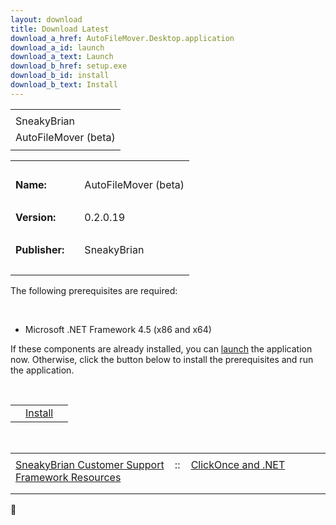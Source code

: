 ```yaml
---
layout: download
title: Download Latest
download_a_href: AutoFileMover.Desktop.application
download_a_id: launch
download_a_text: Launch
download_b_href: setup.exe
download_b_id: install
download_b_text: Install
---
```


<table>
<tbody>
<tr class="odd">
<td align="left"></td>
</tr>
<tr class="even">
<td align="left">SneakyBrian</td>
</tr>
<tr class="odd">
<td align="left">AutoFileMover (beta)</td>
</tr>
<tr class="even">
<td align="left"></td>
</tr>
</tbody>
</table>

<table>
<tbody>
<tr class="odd">
<td align="left"> </td>
</tr>
<tr class="even">
<td align="left"><strong>Name:</strong></td>
<td align="left"></td>
<td align="left">AutoFileMover (beta)</td>
</tr>
<tr class="odd">
<td align="left"> </td>
</tr>
<tr class="even">
<td align="left"><strong>Version:</strong></td>
<td align="left"></td>
<td align="left">0.2.0.19</td>
</tr>
<tr class="odd">
<td align="left"> </td>
</tr>
<tr class="even">
<td align="left"><strong>Publisher:</strong></td>
<td align="left"></td>
<td align="left">SneakyBrian</td>
</tr>
<tr class="odd">
<td align="left"> </td>
</tr>
</tbody>
</table>

The following prerequisites are required:

 

-   Microsoft .NET Framework 4.5 (x86 and x64)

If these components are already installed, you can
[launch](AutoFileMover.Desktop.application) the application now.
Otherwise, click the button below to install the prerequisites and run
the application.

 

<table>
<tbody>
<tr class="odd">
<td align="left"></td>
<td align="left"><a href="setup.exe">Install</a></td>
<td align="left"></td>
</tr>
</tbody>
</table>

 

<table>
<tbody>
<tr class="odd">
<td align="left"></td>
</tr>
<tr class="even">
<td align="left"><a href="http://sneakybrian.github.io/AutoFileMover/">SneakyBrian Customer Support</a>    ::    <a href="http://go.microsoft.com/fwlink/?LinkId=154571">ClickOnce and .NET Framework Resources</a></td>
</tr>
<tr class="odd">
<td align="left"></td>
</tr>
<tr class="even">
<td align="left"></td>
</tr>
</tbody>
</table>



